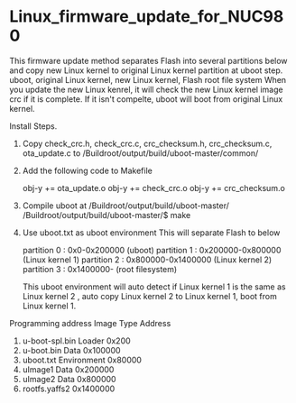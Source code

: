 # Linux_firmware_update_for_NUC980
This firmware update method separates Flash into several partitions below and copy new Linux kernel to original Linux kernel partition at uboot step.
uboot, original Linux kernel, new Linux kernel, Flash root file system
When you update the new Linux kenrel, it will check the new Linux kernel image crc if it is complete.
If it isn't compelte, uboot will boot from original Linux kernel.

Install Steps.

1. Copy check_crc.h, check_crc.c, crc_checksum.h, crc_checksum.c, ota_update.c to /Buildroot/output/build/uboot-master/common/

2. Add the following code to Makefile
   
   obj-y += ota_update.o
   obj-y += check_crc.o
   obj-y += crc_checksum.o

3. Compile uboot at /Buildroot/output/build/uboot-master/
   /Buildroot/output/build/uboot-master/$ make

4. Use uboot.txt as uboot environment
   This will separate Flash to below
   
   partition 0 : 0x0-0x200000 (uboot)
   partition 1 : 0x200000-0x800000 (Linux kernel 1)
   partition 2 : 0x800000-0x1400000 (Linux kernel 2)
   partition 3 : 0x1400000- (root filesystem)
   
   This uboot environment will auto detect if Linux kernel 1 is the same as Linux kernel 2 , auto copy Linux kernel 2 to Linux kernel 1, boot from Linux kernel 1.
   
Programming address
Image  Type  Address
1. u-boot-spl.bin Loader 0x200
2. u-boot.bin Data 0x100000
3. uboot.txt Environment 0x80000
4. uImage1 Data 0x200000
5. uImage2 Data 0x800000
6. rootfs.yaffs2 0x1400000
